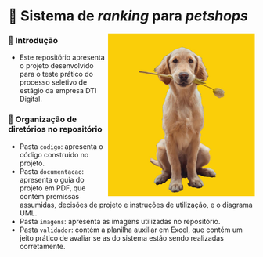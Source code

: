 # :dog: Sistema de _ranking_ para _petshops_

<img src="/imagens/ManuelTheDoguito.jpeg" align="right" width="300">

### :round_pushpin: Introdução
- Este repositório apresenta o projeto desenvolvido para o teste prático do processo seletivo de estágio da empresa DTI Digital.

### :round_pushpin: Organização de diretórios no repositório
- Pasta `codigo`: apresenta o código construído no projeto.
- Pasta `documentacao`: apresenta o guia do projeto em PDF, que contém premissas assumidas, decisões de projeto e instruções de utilização, e o diagrama UML.
- Pasta `imagens`: apresenta as imagens utilizadas no repositório.
- Pasta `validador`: contém a planilha auxiliar em Excel, que contém um jeito prático de avaliar se as do sistema estão sendo realizadas corretamente.
